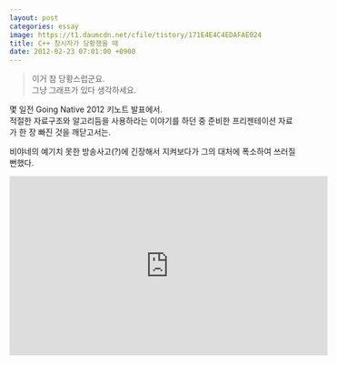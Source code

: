 ```yaml
---
layout: post
categories: essay
image: https://t1.daumcdn.net/cfile/tistory/171E4E4C4EDAFAE024
title: C++ 창시자가 당황했을 때
date: 2012-02-23 07:01:00 +0900
---
```


> 이거 참 당황스럽군요.  
> 그냥 그래프가 있다 생각하세요.

몇 일전 Going Native 2012 키노트 발표에서.  
적절한 자료구조와 알고리듬을 사용하라는 이야기를 하던 중 준비한 프리젠테이션 자료가 한 장 빠진 것을 깨닫고서는.

비야네의 예기치 못한 방송사고(?)에 긴장해서 지켜보다가 그의 대처에 폭소하여 쓰러질 뻔했다.

<iframe width="560" height="315" src="https://www.youtube.com/embed/OB-bdWKwXsU?start=2680"
title="YouTube video player" frameborder="0" allow="accelerometer; autoplay; clipboard-write; encrypted-media;
gyroscope; picture-in-picture" allowfullscreen>
</iframe>